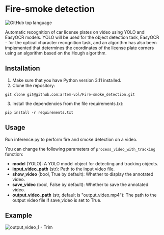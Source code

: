 
# Fire-smoke detection
![GitHub top language](https://img.shields.io/github/languages/top/artem-vol/Licence_plate_recognition)

Automatic recognition of car license plates on video using YOLO and EasyOCR models. YOLO will be used for the object detection task, EasyOCR - for the optical character recognition task, and an algorithm has also been implemented that determines the coordinates of the license plate corners using an algorithm based on the Hough algorithm.

## Installation
1. Make sure that you have Python version 3.11 installed.
2. Clone the repository:
```
git clone git@github.com:artem-vol/Fire-smoke_detection.git
```
3. Install the dependencies from the file requirements.txt:
```
pip install -r requirements.txt
```
## Usage
Run inference.py to perform fire and smoke detection on a video.
  
You can change the following parameters of ```process_video_with_tracking``` function:
- **model** (YOLO): A YOLO model object for detecting and tracking objects. 
- **input_video_path** (str): Path to the input video file.
- **show_video** (bool, True by default): Whether to display the annotated video.
- **save_video** (bool, False by default): Whether to save the annotated video.
- **output_video_path** (str, default is "output_video.mp4"): The path to the output video file if save_video is set to True.

## Example

![output_video_1 - Trim](https://github.com/user-attachments/assets/5046d34b-aa57-4924-bda3-2725fef9039d)
